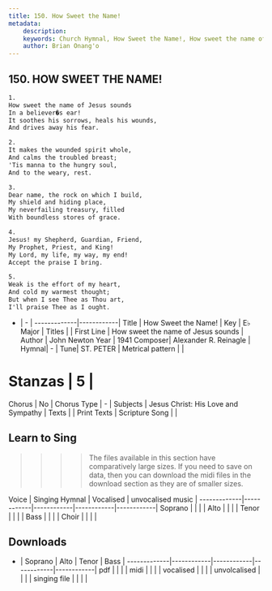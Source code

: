 ```yaml
---
title: 150. How Sweet the Name!
metadata:
    description: 
    keywords: Church Hymnal, How Sweet the Name!, How sweet the name of Jesus sounds, 
    author: Brian Onang'o
---
```



## 150. HOW SWEET THE NAME!

```txt
1.
How sweet the name of Jesus sounds
In a believer�s ear!
It soothes his sorrows, heals his wounds,
And drives away his fear.

2.
It makes the wounded spirit whole,
And calms the troubled breast;
'Tis manna to the hungry soul,
And to the weary, rest.

3.
Dear name, the rock on which I build,
My shield and hiding place,
My neverfailing treasury, filled
With boundless stores of grace.

4.
Jesus! my Shepherd, Guardian, Friend,
My Prophet, Priest, and King!
My Lord, my life, my way, my end!
Accept the praise I bring.

5.
Weak is the effort of my heart,
And cold my warmest thought;
But when I see Thee as Thou art,
I'll praise Thee as I ought.

```

- |   -  |
-------------|------------|
Title | How Sweet the Name! |
Key | E♭ Major |
Titles |  |
First Line | How sweet the name of Jesus sounds |
Author | John Newton
Year | 1941
Composer| Alexander R. Reinagle |
Hymnal|  - |
Tune| ST. PETER |
Metrical pattern | |
# Stanzas | 5 |
Chorus | No |
Chorus Type | - |
Subjects | Jesus Christ: His Love and Sympathy |
Texts |  |
Print Texts | 
Scripture Song |  |
  
## Learn to Sing

>>>> The files available in this section have comparatively large sizes. If you need to save on data, then you can download the midi files in the download section as they are of smaller sizes.

Voice |  Singing Hymnal | Vocalised | unvocalised music |
-------------|------------|------------|------------|------------|
Soprano | | | |
Alto | | | |
Tenor | | | |
Bass | | | |
Choir | | | |

## Downloads

- |  Soprano | Alto | Tenor | Bass |
-------------|------------|------------|------------|------------|
pdf | | | |
midi | | | |
vocalised | | | |
unvolcalised | | | |
singing file | | | |
  